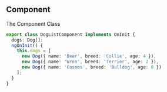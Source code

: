 ## Component

The Component Class

```typescript
export class DogListComponent implements OnInit {
  dogs: Dog[];
  ngOnInit() {
    this.dogs = [
      new Dog({ name: 'Bear', breed: 'Collie', age: 4 }),
      new Dog({ name: 'Wren', breed: 'Terrier', age: 2 }),
      new Dog({ name: 'Cosmos', breed: 'Bulldog', age: 8 })
    ];
  }
}
```

